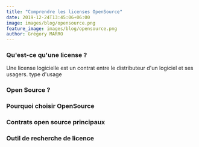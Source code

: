 ```yaml
---
title: "Comprendre les licenses OpenSource"
date: 2019-12-24T13:45:06+06:00
image: images/blog/opensource.png
feature_image: images/blog/opensource.png
author: Grégory MARRO
---
```

### Qu'est-ce qu'une license ?

Une license logicielle est un contrat entre le distributeur d'un logiciel et ses usagers. 
type d'usage

### Open Source ?

### Pourquoi choisir OpenSource

### Contrats open source principaux

### Outil de recherche de licence
